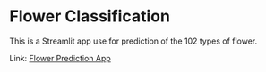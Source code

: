 # Flower Classification
This is a Streamlit app use for prediction of the 102 types of flower.

Link: [Flower Prediction App](https://share.streamlit.io/techynilesh/flower-classification/main/app.py "Flower Prediction App")

